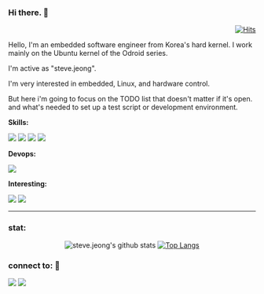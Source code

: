 ### Hi there. 👋

<!--
**jkhgit/jkhgit** is a ✨ _special_ ✨ repository because its `README.md` (this file) appears on your GitHub profile.

Here are some ideas to get you started:

- 🔭 I’m currently working on ...
- 🌱 I’m currently learning ...
- 👯 I’m looking to collaborate on ...
- 🤔 I’m looking for help with ...
- 💬 Ask me about ...
- 📫 How to reach me: ...
- 😄 Pronouns: ...
- ⚡ Fun fact: ...
-->

<div align=right>

[![Hits](https://hits.seeyoufarm.com/api/count/incr/badge.svg?url=https%3A%2F%2Fgithub.com%2Fgjbae1212%2Fhit-counter)](https://github.com/jkhgit)

</div>

Hello, I'm an embedded software engineer from Korea's hard kernel. I work mainly on the Ubuntu kernel of the Odroid series.

I'm active as "steve.jeong".

I'm very interested in embedded, Linux, and hardware control.

But here i'm going to focus on the TODO list that doesn't matter if it's open. and what's needed to set up a test script or development environment.


**Skills:**

<img src="https://img.shields.io/badge/C/C++-00599c?style=flat-square&logo=C&logoColor=white"/></a>
<img src="https://img.shields.io/badge/Python-3776ab?style=flat-square&logo=Python&logoColor=white"/></a>
<img src="https://img.shields.io/badge/Linux-fcc624?style=flat-square&logo=Linux&logoColor=white"/></a>
<img src="https://img.shields.io/badge/Gnu Bash-4eaa25?style=flat-square&logo=Gnu Bash&logoColor=white"/></a>

**Devops:**

<img src="https://img.shields.io/badge/Ubuntu-e95420?style=flat-square&logo=Ubuntu&logoColor=white"/></a>

**Interesting:**

<img src="https://img.shields.io/badge/ROS2-22314e?style=flat-square&logo=ROS&logoColor=white"/></a>
<img src="https://img.shields.io/badge/Docker-2496ed?style=flat-square&logo=Docker&logoColor=white"/></a>

<hr>

### stat:

<div align=center>

![steve.jeong's github stats](https://github-readme-stats.vercel.app/api?username=jkhgit&show_icons=true&theme=vue)
[![Top Langs](https://github-readme-stats.vercel.app/api/top-langs/?username=jkhgit&layout=compact&theme=vue)](https://github.com/jkhgit)

</div>

### connect to: 💬
<a href="https://github.com/jkhgit" target="_blank"><img src="https://img.shields.io/badge/github-181717?style=flat-square&logo=GitHub&logoColor=white"/></a>
<a href="mailto:jkhpro1003@gmail.com" target="_blank"><img src="https://img.shields.io/badge/gmail-ea4335?style=flat-square&logo=Gmail&logoColor=white"/></a>

